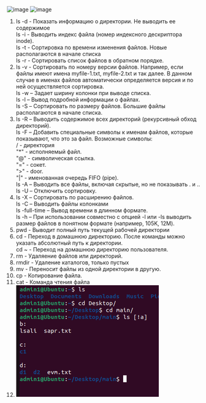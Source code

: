 ![image](https://github.com/MarkSovchik/Files-and-directories-Linux/assets/156686594/90c50969-2bba-4fac-9702-40974414283f)
![image](https://github.com/MarkSovchik/Files-and-directories-Linux/assets/156686594/27429cb4-2c94-43fe-804b-a4a5c300aed3)


1.	ls -d  - Показать информацию о директории. Не выводить ее содержимое<br>
ls -i  - Выводить индекс файла (номер индексного дескриптора inode).<br>
ls -t  - Сортировка по времени изменения файлов. Новые располагаются в начале списка<br>
ls -r  - Сортировать список файлов в обратном порядке.<br>
2.	ls -v - Сортировать по номеру версии файлов. Например, если файлы имеют имена myfile-1.txt, myfile-2.txt и так далее. В данном случае в именах файлов автоматически определяется версия и по ней осуществляется сортировка.<br>
ls -w – Задает ширину колонки при выводе списка.<br>
ls -l – Вывод подробной информации о файлах.<br>
ls -S – Сортировать по размеру файлов. Большие файлы располагаются в начале списка.<br>
3.	ls -R – Выводить содержимое всех директорий (рекурсивный обход директорий).<br>
ls -F – Добавить специальные символы к именам файлов, которые показывают, что это за файл. Возможные символы:<br>
/ - директория<br>
"*" - исполняемый файл. <br>
"@" - символическая ссылка.<br>
"=" - сокет.<br>
">" - door.<br>
"|" - именованная очередь FIFO (pipe).<br>
ls -A – Выводить все файлы, включая скрытые, но не показывать . и ..<br>
ls -U – Отключить сортировку.<br>
4.	ls -X – Сортировать по расширению файлов.<br>
ls -C – Выводить файлы колонками<br>
ls -full-time – Вывод времени в длинном формате.<br>
ls -h – При использовании совместно с опцией -l или -ls выводить размер файлов в понятном формате (например, 105K, 12M).<br>
5.	pwd - Выводит полный путь текущей рабочей директории<br>
6.	cd - Переход в домашнюю директорию. После команды можно указать абсолютный путь к директории.<br>
cd ~ - Переход на домашнюю директорию пользователя.<br>
7.	rm - Удаляение файлов или директорий.
8.	rmdir - Удаление каталогов, только пустых
9.	mv - Переносит файлы из одной директории в другую.
10.	cp - Копирование файла.
11.	cat - Команда чтения файла
12.	![alt text](image-3.png)


